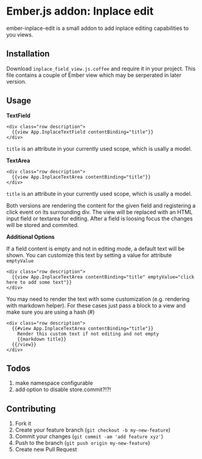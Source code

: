 # Ember.js addon: Inplace edit

ember-inplace-edit is a small addon to add inplace editing capabilities to you views.

## Installation

Download `inplace_field_view.js.coffee` and require it in your project. This file contains a couple of Ember view which 
may be serperated in later version.

## Usage

**TextField**

    <div class="row description">
      {{view App.InplaceTextField contentBinding="title"}}
    </div>

`title` is an attribute in your currently used scope, which is usally a model.

**TextArea**

    <div class="row description">
      {{view App.InplaceTextArea contentBinding="title"}}
    </div>

`title` is an attribute in your currently used scope, which is usally a model.

Both versions are rendering the content for the given field and registering a click event on its surrounding div. The view will be replaced with an HTML input 
field or textarea for editing. After a field is loosing focus the changes will be stored and commited.

**Additional Options**

If a field content is empty and not in editing mode, a default text will be shown. You can customize this text by setting a value for attribute `emptyValue`

    <div class="row description">
      {{view App.InplaceTextArea contentBinding="title" emptyValue="click here to add some text"}}
    </div>

You may need to render the text with some customization (e.g. rendering with markdown helper). For these cases just pass a block to a view and make sure you are using a hash (#)

    <div class="row description">
      {{#view App.InplaceTextArea contentBinding="title"}}
        Render this custom text if not editing and not empty
        {{markdown title}}
      {{/view}}
    </div>

## Todos

1. make namespace configurable
2. add option to disable store.commit?!?!

## Contributing

1. Fork it
2. Create your feature branch (`git checkout -b my-new-feature`)
3. Commit your changes (`git commit -am 'add feature xyz'`)
4. Push to the branch (`git push origin my-new-feature`)
5. Create new Pull Request

